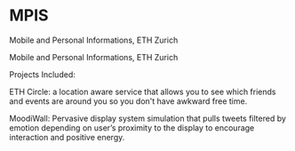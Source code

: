 # MPIS
Mobile and Personal Informations, ETH Zurich

Mobile and Personal Informations, ETH Zurich

Projects Included:

ETH Circle: a location aware service that allows you to see which friends and events are around you so you don't have awkward free time.

MoodiWall: Pervasive display system simulation that pulls tweets filtered by emotion depending on user’s proximity to the display to encourage interaction and positive energy.

